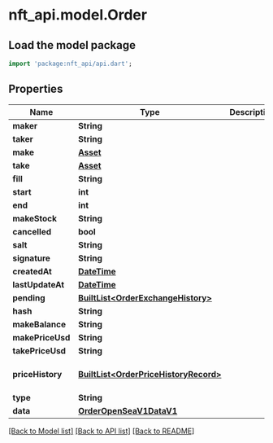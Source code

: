 # nft_api.model.Order

## Load the model package
```dart
import 'package:nft_api/api.dart';
```

## Properties
Name | Type | Description | Notes
------------ | ------------- | ------------- | -------------
**maker** | **String** |  | 
**taker** | **String** |  | [optional] 
**make** | [**Asset**](Asset.md) |  | 
**take** | [**Asset**](Asset.md) |  | 
**fill** | **String** |  | 
**start** | **int** |  | [optional] 
**end** | **int** |  | [optional] 
**makeStock** | **String** |  | 
**cancelled** | **bool** |  | 
**salt** | **String** |  | 
**signature** | **String** |  | [optional] 
**createdAt** | [**DateTime**](DateTime.md) |  | 
**lastUpdateAt** | [**DateTime**](DateTime.md) |  | 
**pending** | [**BuiltList&lt;OrderExchangeHistory&gt;**](OrderExchangeHistory.md) |  | [optional] 
**hash** | **String** |  | 
**makeBalance** | **String** |  | [optional] 
**makePriceUsd** | **String** |  | [optional] 
**takePriceUsd** | **String** |  | [optional] 
**priceHistory** | [**BuiltList&lt;OrderPriceHistoryRecord&gt;**](OrderPriceHistoryRecord.md) |  | [optional] [default to ListBuilder()]
**type** | **String** |  | 
**data** | [**OrderOpenSeaV1DataV1**](OrderOpenSeaV1DataV1.md) |  | 

[[Back to Model list]](../README.md#documentation-for-models) [[Back to API list]](../README.md#documentation-for-api-endpoints) [[Back to README]](../README.md)


